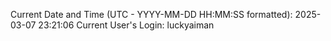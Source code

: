 Current Date and Time (UTC - YYYY-MM-DD HH:MM:SS formatted): 2025-03-07 23:21:06
Current User's Login: luckyaiman
